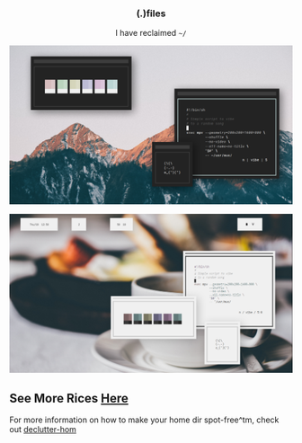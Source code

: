 <h3 align="center">(.)files</h3>
<p align="center">I have reclaimed <code>~/</code></p>

<p align="center"

![img](screenshots/what13.png)

</p>

<p align="center"

![img](screenshots/what12.png)

</p>

## See More Rices [Here](https://co1ncidence.github.io/rices/)
For more information on how to make your home dir spot-free^tm, check out [declutter-hom](https://github.com/vizs/declutter-home)
